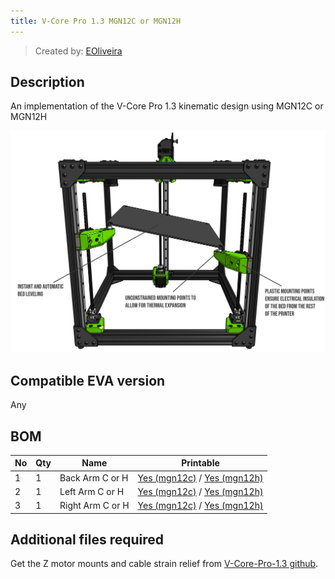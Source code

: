 ```yaml
---
title: V-Core Pro 1.3 MGN12C or MGN12H
---
```


> Created by: [EOliveira](https://github.com/EduardoOliveira)

## Description
An implementation of the V-Core Pro 1.3 kinematic design using MGN12C or MGN12H

![1.3bed](assets/vcore-1-3-mgn12x-bed.png)

## Compatible EVA version
Any


## BOM
| No | Qty | Name                                           | Printable |
| -- | --- | ---------------------------------------------- | --------- |
| 1  | 1   | Back Arm C or H                                | [Yes (mgn12c)](stl/Bed-Arms-back-MGN12C.stl) / [Yes (mgn12h)](stl/Bed-Arms-back-MGN12H.stl)        |
| 2  | 1   | Left Arm C or H                                | [Yes (mgn12c)](stl/Bed-Arms-front-left_arm-MGN12C.stl) / [Yes (mgn12h)](stl/Bed-Arms-front-left_arm-MGN12H.stl)        |
| 3  | 1   | Right Arm C or H                               | [Yes (mgn12c)](stl/Bed-Arms-front-right_arm-MGN12C.stl) / [Yes (mgn12h)](stl/Bed-Arms-front-right_arm-MGN12H.stl)        |


## Additional files required
Get the Z motor mounts and cable strain relief from [V-Core-Pro-1.3 github](https://github.com/Rat-Rig/V-Core-Pro-1.3/tree/main/cad/01_essentials/Zaxis/STL).
